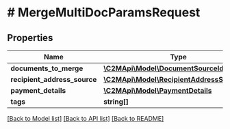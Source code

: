 # # MergeMultiDocParamsRequest

## Properties

Name | Type | Description | Notes
------------ | ------------- | ------------- | -------------
**documents_to_merge** | [**\C2MApi\Model\DocumentSourceIdentifier[]**](DocumentSourceIdentifier.md) |  |
**recipient_address_source** | [**\C2MApi\Model\RecipientAddressSource**](RecipientAddressSource.md) |  |
**payment_details** | [**\C2MApi\Model\PaymentDetails**](PaymentDetails.md) |  |
**tags** | **string[]** |  | [optional]

[[Back to Model list]](../../README.md#models) [[Back to API list]](../../README.md#endpoints) [[Back to README]](../../README.md)
